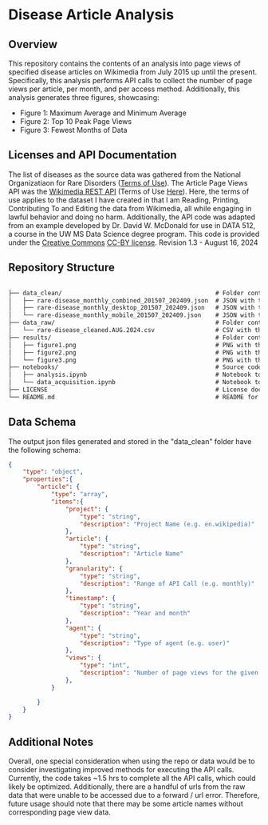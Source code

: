 # Disease Article Analysis
## Overview
This repository contains the contents of an analysis into page views of specified disease articles on Wikimedia from July 2015 up until the present. Specifically, this analysis performs API calls to collect the number of page views per article, per month, and per access method. Additionally, this analysis generates three figures, showcasing:
- Figure 1: Maximum Average and Minimum Average
- Figure 2: Top 10 Peak Page Views
- Figure 3: Fewest Months of Data

## Licenses and API Documentation
The list of diseases as the source data was gathered from the National Organizatiaon for Rare Disorders ([Terms of Use](https://rarediseases.org/terms-conditions/)). The Article Page Views API  was the [Wikimedia REST API](https://www.mediawiki.org/wiki/Wikimedia_REST_API) (Terms of Use [Here](https://foundation.wikimedia.org/wiki/Policy:Terms_of_Use)). Here, the terms of use applies to the dataset I have created in that I am Reading, Printing, Contributing To and Editing the data from Wikimedia, all while engaging in lawful behavior and doing no harm. Additionally, the API code was adapted from an example developed by Dr. David W. McDonald for use in DATA 512, a course in the UW MS Data Science degree program. This code is provided under the [Creative Commons](https://creativecommons.org) [CC-BY license](https://creativecommons.org/licenses/by/4.0/). Revision 1.3 - August 16, 2024


## Repository Structure
```markdown

├── data_clean/                                           # Folder containing the cleaned data
│   ├── rare-disease_monthly_combined_201507_202409.json  # JSON with the page view counts for both access types (mobile and desktop)
│   ├── rare-disease_monthly_desktop_201507_202409.json   # JSON with the page view counts for mobile
│   └── rare-disease_monthly_mobile_201507_202409.json    # JSON with the page view counts for desktop
├── data_raw/                                             # Folder containing the raw data
│   └── rare-disease_cleaned.AUG.2024.csv                 # CSV with the article names
├── results/                                              # Folder containing the generated figures
│   ├── figure1.png                                       # PNG with the Maximum Average and Minimum Average figure
│   ├── figure2.png                                       # PNG with the Top 10 Peak Page Views figure
│   └── figure3.png                                       # PNG with the Fewest Months of Data figure
├── notebooks/                                            # Source code
│   ├── analysis.ipynb                                    # Notebook to perform the data processing and graphing of the three figures
│   └── data_acquisition.ipynb                            # Notebook to perform the API calls and generate the cleaned data for the different access types
├── LICENSE                                               # License documentation
└── README.md                                             # README for the repo
```

## Data Schema
The output json files generated and stored in the "data_clean" folder have the following schema:

```json
{
    "type": "object",
    "properties":{
        "article": {
            "type": "array",
            "items":{
                "project": {
                    "type": "string",
                    "description": "Project Name (e.g. en.wikipedia)"
                },
                "article": {
                    "type": "string",
                    "description": "Article Name"
                },
                "granularity": {
                    "type": "string",
                    "description": "Range of API Call (e.g. monthly)"
                },
                "timestamp": {
                    "type": "string",
                    "description": "Year and month"
                },
                "agent": {
                    "type": "string",
                    "description": "Type of agent (e.g. user)"
                },
                "views": {
                    "type": "int",
                    "description": "Number of page views for the given timestamp and article"
                },                
            }

        }
    }
}

```
## Additional Notes
Overall, one special consideration when using the repo or data would be to consider investigating improved methods for executing the API calls. Currently, the code takes ~1.5 hrs to complete all the API calls, which could likely be optimized. Additionally, there are a handful of urls from the raw data that were unable to be accessed due to a forward / url error. Therefore, future usage should note that there may be some article names without corresponding page view data.
